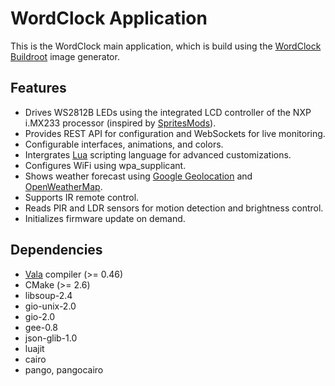# WordClock Application

This is the WordClock main application, which is build using the [WordClock Buildroot](https://github.com/OpenLarry/WordClock-Buildroot) image generator.

## Features

* Drives WS2812B LEDs using the integrated LCD controller of the NXP i.MX233 processor (inspired by [SpritesMods](https://spritesmods.com/?art=imx233-ws2811)).
* Provides REST API for configuration and WebSockets for live monitoring.
* Configurable interfaces, animations, and colors.
* Intergrates [Lua](https://www.lua.org/) scripting language for advanced customizations.
* Configures WiFi using wpa_supplicant.
* Shows weather forecast using [Google Geolocation](https://developers.google.com/maps/documentation/geolocation/overview) and [OpenWeatherMap](https://openweathermap.org/api).
* Supports IR remote control.
* Reads PIR and LDR sensors for motion detection and brightness control.
* Initializes firmware update on demand.

## Dependencies
* [Vala](https://vala.dev/) compiler (>= 0.46)
* CMake (>= 2.6)
* libsoup-2.4
* gio-unix-2.0
* gio-2.0
* gee-0.8
* json-glib-1.0
* luajit
* cairo
* pango, pangocairo
